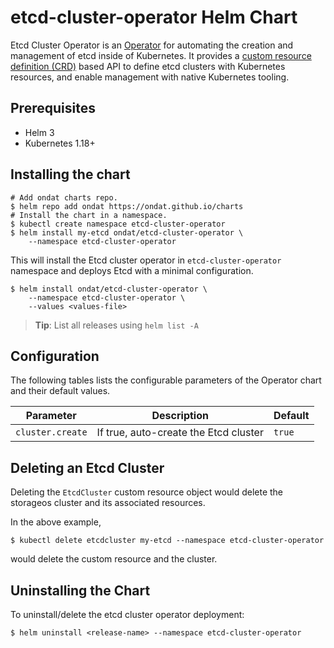 # etcd-cluster-operator Helm Chart

Etcd Cluster Operator is an [Operator](https://kubernetes.io/docs/concepts/extend-kubernetes/operator) for automating
the creation and management of etcd inside of Kubernetes. It provides a
[custom resource definition (CRD)](https://kubernetes.io/docs/concepts/extend-kubernetes/api-extension/custom-resources)
based API to define etcd clusters with Kubernetes resources, and enable management with native Kubernetes tooling.

## Prerequisites

- Helm 3
- Kubernetes 1.18+

## Installing the chart

```console
# Add ondat charts repo.
$ helm repo add ondat https://ondat.github.io/charts
# Install the chart in a namespace.
$ kubectl create namespace etcd-cluster-operator
$ helm install my-etcd ondat/etcd-cluster-operator \
    --namespace etcd-cluster-operator
```

This will install the Etcd cluster operator in `etcd-cluster-operator`
namespace and deploys Etcd with a minimal configuration.

```console
$ helm install ondat/etcd-cluster-operator \
    --namespace etcd-cluster-operator \
    --values <values-file>
```
> **Tip**: List all releases using `helm list -A`

## Configuration

The following tables lists the configurable parameters of the
Operator chart and their default values.

Parameter | Description | Default
--------- | ----------- | -------
`cluster.create` | If true, auto-create the Etcd cluster | `true`

## Deleting an Etcd Cluster

Deleting the `EtcdCluster` custom resource object would delete the
storageos cluster and its associated resources.

In the above example,

```console
$ kubectl delete etcdcluster my-etcd --namespace etcd-cluster-operator
```

would delete the custom resource and the cluster.

## Uninstalling the Chart

To uninstall/delete the etcd cluster operator deployment:

```console
$ helm uninstall <release-name> --namespace etcd-cluster-operator
```
